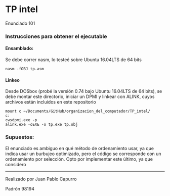 # TP intel
Enunciado 101

### Instrucciones para obtener el ejecutable
#### Ensamblado:
Se debe correr nasm, lo testeé sobre Ubuntu 16.04LTS de 64 bits
```
nasm -fOBJ tp.asm
```
#### Linkeo
Desde DOSbox (probé la versión 0.74 bajo Ubuntu 16.04LTS de 64 bits), se debe
montar este directorio, iniciar un DPMI y linkear con ALINK, cuyos archivos
están incluidos en este repositorio
```
mount c ~/Documents/GitHub/organizacion_del_computador/TP_intel/
c:
cwsdpmi.exe -p
alink.exe -oEXE -o tp.exe tp.obj
```

### Supuestos:
El enunciado es ambiguo en qué método de ordenamiento usar, ya que indica usar un burbujeo optimizado, pero el código se corresponde con un ordenamiento por selección.
Opto por implementar este último, ya que considero 

---
Realizado por Juan Pablo Capurro

Padrón 98194
